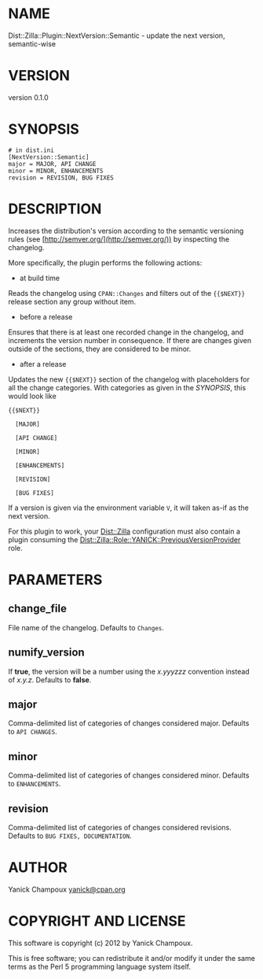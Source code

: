 # NAME

Dist::Zilla::Plugin::NextVersion::Semantic - update the next version, semantic-wise

# VERSION

version 0.1.0

# SYNOPSIS

    # in dist.ini
    [NextVersion::Semantic]
    major = MAJOR, API CHANGE
    minor = MINOR, ENHANCEMENTS
    revision = REVISION, BUG FIXES

# DESCRIPTION

Increases the distribution's version according to the semantic versioning rules
(see [http://semver.org/](http://semver.org/)) by inspecting the changelog. 

More specifically, the plugin performs the following actions:

- at build time

Reads the changelog using `CPAN::Changes` and filters out of the `{{$NEXT}}`
release section any group without item.

- before a release

Ensures that there is at least one recorded change in the changelog, and
increments the version number in consequence.   If there are changes given
outside of the sections, they are considered to be minor.

- after a release

Updates the new `{{$NEXT}}` section of the changelog with placeholders for
all the change categories.  With categories as given in the _SYNOPSIS_,
this would look like

    {{$NEXT}}

      [MAJOR]

      [API CHANGE]

      [MINOR]

      [ENHANCEMENTS]

      [REVISION]

      [BUG FIXES]

If a version is given via the environment variable `V`, it will taken
as-if as the next version.

For this plugin to work, your [Dist::Zilla](http://search.cpan.org/perldoc?Dist::Zilla) configuration must also contain a plugin 
consuming the [Dist::Zilla::Role::YANICK::PreviousVersionProvider](http://search.cpan.org/perldoc?Dist::Zilla::Role::YANICK::PreviousVersionProvider) role.

# PARAMETERS

## change_file

File name of the changelog. Defaults to `Changes`.

## numify_version

If __true__, the version will be a number using the _x.yyyzzz_ convention instead 
of _x.y.z_.  Defaults to __false__.

## major

Comma-delimited list of categories of changes considered major.
Defaults to `API CHANGES`.

## minor

Comma-delimited list of categories of changes considered minor.
Defaults to `ENHANCEMENTS`.

## revision

Comma-delimited list of categories of changes considered revisions.
Defaults to `BUG FIXES, DOCUMENTATION`.

# AUTHOR

Yanick Champoux <yanick@cpan.org>

# COPYRIGHT AND LICENSE

This software is copyright (c) 2012 by Yanick Champoux.

This is free software; you can redistribute it and/or modify it under
the same terms as the Perl 5 programming language system itself.